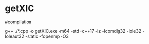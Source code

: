 # getXIC


#compilation 

g++ ./*.cpp -o getXIC.exe -m64 -std=c++17 -lz -lcomdlg32 -lole32 -loleaut32 -static -fopenmp -O3
